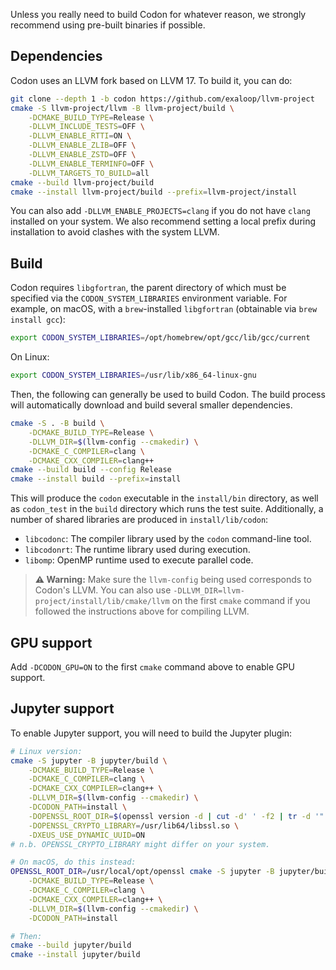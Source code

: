 Unless you really need to build Codon for whatever reason, we strongly
recommend using pre-built binaries if possible.

## Dependencies

Codon uses an LLVM fork based on LLVM 17. To build it, you can do:

``` bash
git clone --depth 1 -b codon https://github.com/exaloop/llvm-project
cmake -S llvm-project/llvm -B llvm-project/build \
    -DCMAKE_BUILD_TYPE=Release \
    -DLLVM_INCLUDE_TESTS=OFF \
    -DLLVM_ENABLE_RTTI=ON \
    -DLLVM_ENABLE_ZLIB=OFF \
    -DLLVM_ENABLE_ZSTD=OFF \
    -DLLVM_ENABLE_TERMINFO=OFF \
    -DLLVM_TARGETS_TO_BUILD=all
cmake --build llvm-project/build
cmake --install llvm-project/build --prefix=llvm-project/install
```

You can also add `-DLLVM_ENABLE_PROJECTS=clang` if you do not have `clang` installed
on your system. We also recommend setting a local prefix during installation to
avoid clashes with the system LLVM.

## Build

Codon requires `libgfortran`, the parent directory of which must be specified via the
`CODON_SYSTEM_LIBRARIES` environment variable. For example, on macOS, with a
`brew`-installed `libgfortran` (obtainable via `brew install gcc`):

```bash
export CODON_SYSTEM_LIBRARIES=/opt/homebrew/opt/gcc/lib/gcc/current
```

On Linux:

```bash
export CODON_SYSTEM_LIBRARIES=/usr/lib/x86_64-linux-gnu
```

Then, the following can generally be used to build Codon. The build process
will automatically download and build several smaller dependencies.

```bash
cmake -S . -B build \
    -DCMAKE_BUILD_TYPE=Release \
    -DLLVM_DIR=$(llvm-config --cmakedir) \
    -DCMAKE_C_COMPILER=clang \
    -DCMAKE_CXX_COMPILER=clang++
cmake --build build --config Release
cmake --install build --prefix=install
```

This will produce the `codon` executable in the `install/bin` directory, as
well as `codon_test` in the `build` directory which runs the test suite.
Additionally, a number of shared libraries are produced in `install/lib/codon`:

- `libcodonc`: The compiler library used by the `codon` command-line tool.
- `libcodonrt`: The runtime library used during execution.
- `libomp`: OpenMP runtime used to execute parallel code.

> **⚠️ Warning:**
> Make sure the `llvm-config` being used corresponds to Codon's LLVM. You can also use
> `-DLLVM_DIR=llvm-project/install/lib/cmake/llvm` on the first `cmake` command if you
> followed the instructions above for compiling LLVM.

## GPU support

Add `-DCODON_GPU=ON` to the first `cmake` command above to enable GPU support.

## Jupyter support

To enable Jupyter support, you will need to build the Jupyter plugin:

```bash
# Linux version:
cmake -S jupyter -B jupyter/build \
    -DCMAKE_BUILD_TYPE=Release \
    -DCMAKE_C_COMPILER=clang \
    -DCMAKE_CXX_COMPILER=clang++ \
    -DLLVM_DIR=$(llvm-config --cmakedir) \
    -DCODON_PATH=install \
    -DOPENSSL_ROOT_DIR=$(openssl version -d | cut -d' ' -f2 | tr -d '"') \
    -DOPENSSL_CRYPTO_LIBRARY=/usr/lib64/libssl.so \
    -DXEUS_USE_DYNAMIC_UUID=ON
# n.b. OPENSSL_CRYPTO_LIBRARY might differ on your system.

# On macOS, do this instead:
OPENSSL_ROOT_DIR=/usr/local/opt/openssl cmake -S jupyter -B jupyter/build \
    -DCMAKE_BUILD_TYPE=Release \
    -DCMAKE_C_COMPILER=clang \
    -DCMAKE_CXX_COMPILER=clang++ \
    -DLLVM_DIR=$(llvm-config --cmakedir) \
    -DCODON_PATH=install

# Then:
cmake --build jupyter/build
cmake --install jupyter/build
```
